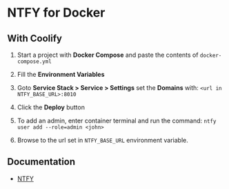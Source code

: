 # NTFY for Docker

## With Coolify

1. Start a project with **Docker Compose** and paste the contents of `docker-compose.yml`

2. Fill the **Environment Variables**

3. Goto **Service Stack > Service > Settings** set the **Domains** with: `<url in NTFY_BASE_URL>:8010`

4. Click the **Deploy** button

5. To add an admin, enter container terminal and run the command: `ntfy user add --role=admin <john>` 

6. Browse to the url set in `NTFY_BASE_URL` environment variable.

## Documentation

- [NTFY](https://docs.ntfy.sh/config/)